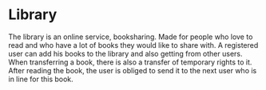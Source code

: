 # Library

The library is an online service, booksharing.
Made for people who love to read and who have a lot of books they would like to share with.
A registered user can add his books to the library and also getting from other users. When transferring a book, there is also a transfer of temporary rights to it. After reading the book, the user is obliged to send it to the next user who is in line for this book.


